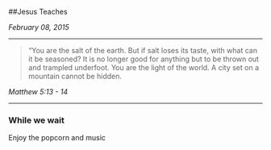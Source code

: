 ##Jesus Teaches

_February 08, 2015_

--- 

> “You are the salt of the earth. But if salt loses its taste, with what can it be seasoned? It is no longer good for anything but to be thrown out and trampled underfoot. You are the light of the world. A city set on a mountain cannot be hidden.

_Matthew 5:13 - 14_

--- 

### While we wait  

Enjoy the popcorn and music
